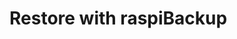 # Restore with raspiBackup

[.de]: ../../de/src/full-restore.md
[.source]: https://linux-tips-and-tricks.de/de/raspibackup#restore
[.source]: https://linux-tips-and-tricks.de/de/wiederherstellen
